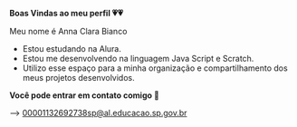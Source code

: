 **Boas Vindas ao meu perfil 💗💗** 

Meu nome é Anna Clara Bianco

- Estou estudando na Alura.
- Estou me desenvolvendo na linguagem Java Script e Scratch.
- Utilizo esse espaço para a minha organização e compartilhamento dos meus projetos desenvolvidos.

**Você pode entrar em contato comigo 💬**

--> 00001132692738sp@al.educacao.sp.gov.br
